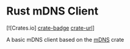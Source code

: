 [crate-badge]: https://img.shields.io/crates/v/rust_mdns_client.svg
[crate-url]: https://crates.io/crates/rust_mdns_client

# Rust mDNS Client

[![Crates.io] [crate-badge] [crate-url]]

A basic mDNS client based on the [mDNS](https://crates.io/crates/mdns) crate
